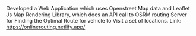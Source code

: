 Developed a Web Application which uses Openstreet Map data and Leaflet Js Map Rendering Library, which does an API call to OSRM routing Server for Finding the Optimal Route for vehicle to Visit a set of locations.
Link: https://onlinerouting.netlify.app/
